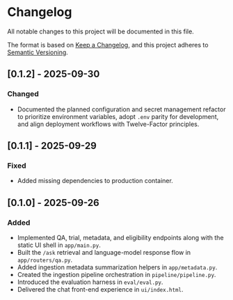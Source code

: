 # Changelog

All notable changes to this project will be documented in this file.

The format is based on [Keep a Changelog](https://keepachangelog.com/en/1.0.0/),
and this project adheres to [Semantic Versioning](https://semver.org/).

## [0.1.2] - 2025-09-30

### Changed
- Documented the planned configuration and secret management refactor to prioritize environment variables, adopt `.env` parity for development, and align deployment workflows with Twelve-Factor principles.

## [0.1.1] - 2025-09-29

### Fixed
- Added missing dependencies to production container.

## [0.1.0] - 2025-09-26

### Added
- Implemented QA, trial, metadata, and eligibility endpoints along with the static UI shell in `app/main.py`.
- Built the `/ask` retrieval and language-model response flow in `app/routers/qa.py`.
- Added ingestion metadata summarization helpers in `app/metadata.py`.
- Created the ingestion pipeline orchestration in `pipeline/pipeline.py`.
- Introduced the evaluation harness in `eval/eval.py`.
- Delivered the chat front-end experience in `ui/index.html`.
